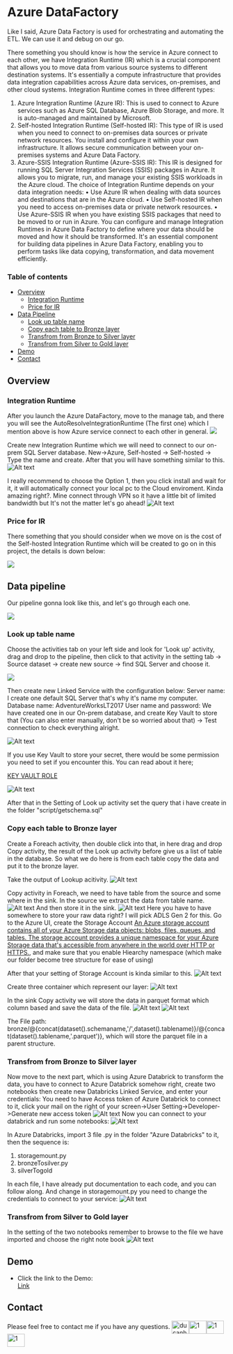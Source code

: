 # Azure DataFactory
 Like I said, Azure Data Factory is used for orchestrating and automating the ETL. We can use it and debug on our go.

 There something you should know is how the service in Azure connect to each other, we have Integration Runtime (IR) which is a crucial component that allows you to move data from various source systems to different destination systems. It's essentially a compute infrastructure that provides data integration capabilities across Azure data services, on-premises, and other cloud systems.
Integration Runtime comes in three different types:
1.	Azure Integration Runtime (Azure IR): This is used to connect to Azure services such as Azure SQL Database, Azure Blob Storage, and more. It is auto-managed and maintained by Microsoft.
2.	Self-hosted Integration Runtime (Self-hosted IR): This type of IR is used when you need to connect to on-premises data sources or private network resources. You install and configure it within your own infrastructure. It allows secure communication between your on-premises systems and Azure Data Factory.
3.	Azure-SSIS Integration Runtime (Azure-SSIS IR): This IR is designed for running SQL Server Integration Services (SSIS) packages in Azure. It allows you to migrate, run, and manage your existing SSIS workloads in the Azure cloud.
The choice of Integration Runtime depends on your data integration needs:
•	Use Azure IR when dealing with data sources and destinations that are in the Azure cloud.
•	Use Self-hosted IR when you need to access on-premises data or private network resources.
•	Use Azure-SSIS IR when you have existing SSIS packages that need to be moved to or run in Azure.
You can configure and manage Integration Runtimes in Azure Data Factory to define where your data should be moved and how it should be transformed. It's an essential component for building data pipelines in Azure Data Factory, enabling you to perform tasks like data copying, transformation, and data movement efficiently.



### Table of contents

* [Overview](#overview)
  * [Integration Runtime](#integration-runtime)
  * [Price for IR](#price-for-ir)
* [Data Pipeline](#data-pipeline)
  * [Look up table name](#look-up)
  * [Copy each table to Bronze layer](#copy-to-bronze)
  * [Transfrom from Bronze to Silver layer](#transform-1)
  * [Transfrom from Silver to Gold layer](#transform-2)
* [Demo](#demo)
* [Contact](#contact)

## Overview
### Integration Runtime
  After you launch the Azure DataFactory, move to the manage tab, and there you will see the AutoResolveIntegrationRuntime (The first one) which I mention above is how Azure service connect to each other in general.
![](./image/auto-resolve-integration.png)

Create new Integration Runtime which we will need to connect to our on-prem SQL Server database.
New->Azure, Self-hosted -> Self-hosted -> Type the name and create. After that you will have something similar to this.
![Alt text](image/integration-runtime.png)

I really recommend to choose the Option 1, then you click install and wait for it, it will automatically connect your local pc to the Cloud enviroment. Kinda amazing right?. Mine connect through VPN so it have a little bit of limited bandwidth but It's not the matter let's go ahead!
![Alt text](image/connected-IR.png)

### Price for IR
There something that you should consider when we move on is the cost of the Self-hosted Integration Runtime which will be created to go on in this project, the details is down below:

![](./image/self-hosted-pricing.png)

## Data pipeline
Our pipeline gonna look like this, and let's go through each one.

![](./image/ingestion.png)

### Look up table name
  Choose the activities tab on your left side and look for 'Look up' activity, drag and drop to the pipeline, then click to that activity in the setting tab -> Source dataset -> create new source -> find SQL Server and choose it.

![](image/sql-server-on-prem.png)

Then create new Linked Service with the configuration below:
  Server name: I create one default SQL Server that's why it's name my computer.
  Database name: AdventureWorksLT2017
  User name and password: We have created one in our On-prem database, and create Key Vault to store that (You can also enter manually, don't be so worried about that) -> Test connection to check everything alright.

![Alt text](image/config-connect-sql-on-prem.png)

If you use Key Vault to store your secret, there would be some permission you need to set if you encounter this. You can read about it here;

 [KEY VAULT ROLE]( https://stackoverflow.com/questions/69971341/unable-to-create-secrets-in-azure-key-vault-if-using-azure-role-based-access-con)

![Alt text](image/key-vault-permission-linked-service.png)

After that in the Setting of Look up activity set the query that i have create in the folder "script/getschema.sql"

### Copy each table to Bronze layer
Create a Foreach activity, then double click into that, in here drag and drop Copy activity, the result of the Look up activity before give us a list of table in the database. So what we do here is from each table copy the data and put it to the bronze layer.

Take the output of Lookup acitivity.
![Alt text](image/output-lookup.png)
  
Copy activity in Foreach, we need to have table from the source and some where in the sink.
In the source we extract the data from table name.
![Alt text](image/copy-source.png)
And then store it in the sink.
![Alt text](image/copy-sink.png)
Here you have to have somewhere to store your raw data right? I will pick ADLS Gen 2 for this. Go to the Azure UI, create the Storage Account [An Azure storage account contains all of your Azure Storage data objects: blobs, files, queues, and tables. The storage account provides a unique namespace for your Azure Storage data that's accessible from anywhere in the world over HTTP or HTTPS.](https://learn.microsoft.com/en-us/azure/storage/common/storage-account-overview#:~:text=An%20Azure%20storage%20account%20contains,world%20over%20HTTP%20or%20HTTPS.), and make sure that you enable Hiearchy namespace (which make our folder become tree structure for ease of using)

After that your setting of Storage Account is kinda similar to this.
![Alt text](<2.1 - Azure Datalake Gen 2/adlsgen2-setting.png>)

Create three container which represent our layer:
![Alt text](<2.1 - Azure Datalake Gen 2/adlsgen2-container.png>)

In the sink Copy activity we will store the data in parquet format which column based and save the data of the file.
![Alt text](image/sink-store-by-value.png)
![Alt text](image/adls-gen2-linked-service.png)

The File path: bronze/@{concat(dataset().schemaname,'/',dataset().tablename)}/@{concat(dataset().tablename,'.parquet')}, which will store the parquet file in a parent structure.
### Transfrom from Bronze to Silver layer
  Now move to the next part, which is using Azure Databrick to transform the data, you have to connect to Azure Databrick somehow right, create two notebooks then create new Databricks Linked Service, and enter your credentials:
  You need to have Access token of Azure Databrick to connect to it, click your mail on the right of your screen->User Setting->Developer->Generate new access token
![Alt text](image/access-token.png)
  Now you can connect to your databrick and run some notebooks:
  ![Alt text](image/databrick-connect.png)

In Azure Databricks, import 3 file .py in the folder "Azure Databricks" to it, then the sequence is:
1. storagemount.py
2. bronzeTosilver.py
3. silverTogold

In each file, I have already put documentation to each code, and you can follow along. And change in storagemount.py you need to change the credentials to connect to your service:
![Alt text](image/mounting.png)

### Transfrom from Silver to Gold layer
In the setting of the two notebooks remember to browse to the file we have imported and choose the right note book
![Alt text](image/setting-silver-to-gold-databricks.png)


## Demo
- Click the link to the Demo:  
  [Link](https://www.youtube.com/watch?v=xLFjE2WJaoM)

## Contact
Please feel free to contact me if you have any questions.
<a href="https://ducanh0285@gmail.com" target="blank"><img align="center" src="https://img.icons8.com/color/48/000000/gmail--v2.png" alt="ducanh0285@gmail.com" height="30" width="40" /></a><a href="https://www.facebook.com/ducanh.pp" target="blank"><img align="center" src="https://raw.githubusercontent.com/rahuldkjain/github-profile-readme-generator/master/src/images/icons/Social/facebook.svg" alt="1" height="30" width="40" /></a><a href="https://twitter.com/Ducann02Nguyen" target="blank"><img align="center" src="https://raw.githubusercontent.com/rahuldkjain/github-profile-readme-generator/master/src/images/icons/Social/twitter.svg" alt="1" height="30" width="40" /></a><a href="https://www.linkedin.com/in/ducanhnt/" target="blank"><img align="center" src="https://raw.githubusercontent.com/rahuldkjain/github-profile-readme-generator/master/src/images/icons/Social/linked-in-alt.svg" alt="1" height="30" width="40" /></a>
